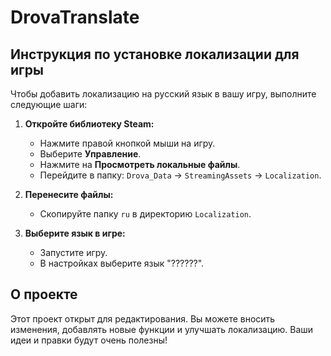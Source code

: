 # DrovaTranslate
## Инструкция по установке локализации для игры

Чтобы добавить локализацию на русский язык в вашу игру, выполните следующие шаги:

1. **Откройте библиотеку Steam:**
   - Нажмите правой кнопкой мыши на игру.
   - Выберите **Управление**.
   - Нажмите на **Просмотреть локальные файлы**.
   - Перейдите в папку: `Drova_Data` → `StreamingAssets` → `Localization`.

2. **Перенесите файлы:**
   - Скопируйте папку `ru` в директорию `Localization`.

3. **Выберите язык в игре:**
   - Запустите игру.
   - В настройках выберите язык "??????".

## О проекте

Этот проект открыт для редактирования. Вы можете вносить изменения, добавлять новые функции и улучшать локализацию. Ваши идеи и правки будут очень полезны!
